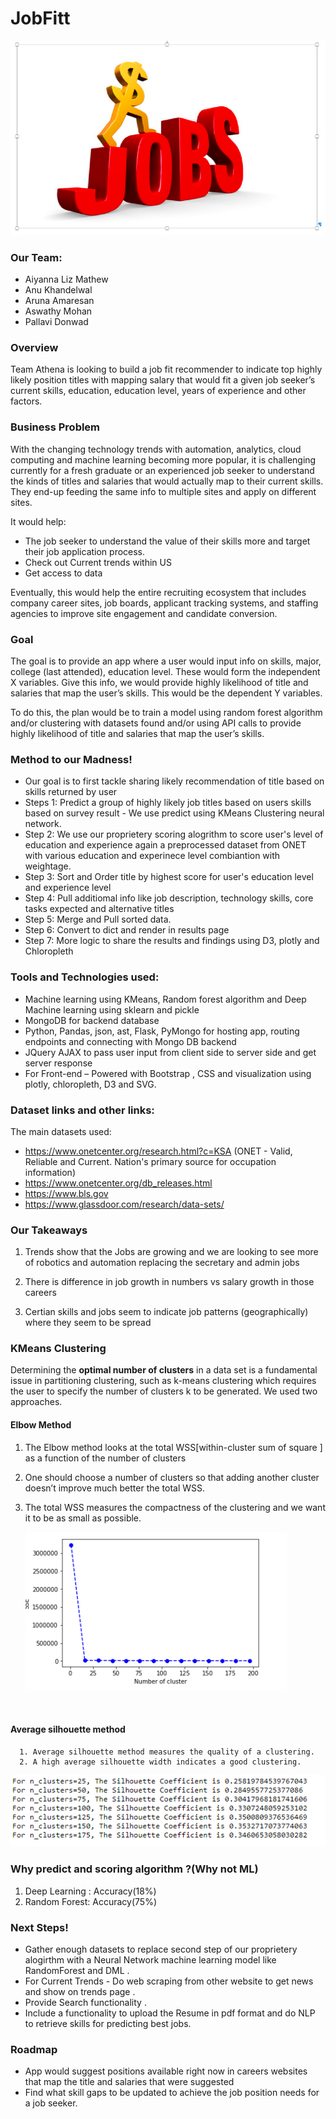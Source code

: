 # JobFitt
![jobfit](Images/JobFit.png)


### Our Team:

* Aiyanna Liz Mathew	
* Anu Khandelwal 
* Aruna Amaresan	
* Aswathy Mohan
* Pallavi Donwad

### Overview
Team Athena is looking to build a job fit recommender to indicate top highly likely position titles with mapping salary that would fit a given job seeker’s current skills, education, education level, years of experience and other factors. 

### Business Problem
With the changing technology trends with automation, analytics, cloud computing and machine learning becoming more popular, it is challenging currently for a fresh graduate or an experienced job seeker to understand the kinds of titles and salaries that would actually map to their current skills. They end-up feeding the same info to multiple sites and apply on different sites. 

It would help:
*   The job seeker to understand the value of their skills more and target their job application process. 
*   Check out Current trends within US 
*   Get access to data

Eventually, this would help the entire recruiting ecosystem that includes company career sites, job boards, applicant tracking systems, and staffing agencies to improve site engagement and candidate conversion.

### Goal 
The goal is to provide an app where a user would input info on skills, major, college (last attended), education level. These would form the independent X variables. Give this info, we would provide highly likelihood of title and salaries that map the user’s skills. This would be the dependent Y variables.

To do this, the plan would be to train a model using random forest algorithm and/or clustering with datasets found and/or using API calls to provide highly likelihood of title and salaries that map the user’s skills. 

### Method to our Madness!
*   Our goal is to first tackle sharing likely recommendation of title based on skills returned by user
*   Steps 1: Predict a group of highly likely job titles based on users skills based on survey result - We use predict using KMeans Clustering neural network. 
*   Step 2: We use our proprietery scoring  alogrithm to score user's level of education and experience again a preprocessed dataset from ONET with various education  and experinece level combiantion with weightage. 
*   Step 3: Sort and Order title by highest score for user's education level and experience level 
*   Step 4: Pull additiomal info like job description, technology skills, core tasks expected and alternative titles
*   Step 5: Merge and Pull sorted data. 
*   Step 6: Convert to dict and render in results page 
*   Step 7: More logic to share the results and findings using D3, plotly and Chloropleth

### Tools and Technologies used: 
*   Machine learning using KMeans, Random forest algorithm and Deep Machine learning using sklearn and pickle
*   MongoDB for backend database
*   Python, Pandas, json, ast, Flask, PyMongo for hosting app, routing endpoints and connecting with Mongo DB backend 
*   JQuery AJAX to pass user input from client side to server side and get server response
*   For Front-end – Powered with Bootstrap , CSS and visualization using plotly, chloropleth, D3 and SVG.

### Dataset links and other links:
The main datasets used: 
*   https://www.onetcenter.org/research.html?c=KSA (ONET - Valid, Reliable and Current. Nation's primary source for occupation information)
*   https://www.onetcenter.org/db_releases.html
*   https://www.bls.gov
*   https://www.glassdoor.com/research/data-sets/

### Our Takeaways
1. Trends show that the Jobs are growing and we are looking to see more of robotics and automation replacing the secretary and admin jobs

2. There is difference in job growth in numbers vs salary growth in those careers 

3. Certian skills and jobs seem to indicate job patterns (geographically) where they seem to be spread 

### KMeans Clustering

   Determining the **optimal number of clusters** in a data set is a fundamental issue in partitioning clustering, such as k-means clustering which requires the user to specify the number of clusters k to be generated. We used two approaches.

   #### Elbow Method

   1. The Elbow method looks at the total WSS[within-cluster sum of square ] as a function of the number of clusters

   2. One should choose a number of clusters so that adding another cluster doesn’t improve much better the total WSS. 

   3. The total WSS measures the compactness of the clustering and we want it to be as small as possible.

      ![jobfit](Images/kmeans.PNG)

   ​

   #### Average silhouette method

      1. Average silhouette method measures the quality of a clustering.
      2. A high average silhouette width indicates a good clustering.

   ![jobfit](Images/silhouette.PNG)

### Why predict and scoring algorithm ?(Why not ML)

1. Deep Learning : Accuracy(18%)
2. Random Forest: Accuracy(75%)

### Next Steps!

*   Gather enough datasets to replace second step of our proprietery alogirthm with a Neural Network machine learning model like RandomForest and DML .
*   For Current Trends - Do web scraping from other website to get news and show on trends page .
*   Provide Search functionality .
*   Include a functionality to upload the Resume in pdf format and do NLP to retrieve skills for predicting best jobs.

### Roadmap
*   App would suggest positions available right now in careers websites that map the title and salaries that were suggested 
*   Find what skill gaps to be updated to achieve the job position needs for a job seeker. 


